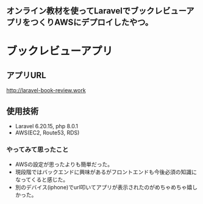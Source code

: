 ## オンライン教材を使ってLaravelでブックレビューアプリをつくりAWSにデプロイしたやつ。

# ブックレビューアプリ

## アプリURL
<http://laravel-book-review.work>

## 使用技術
* Laravel 6.20.15, php 8.0.1
* AWS(EC2, Route53, RDS)

### やってみて思ったこと
* AWSの設定が思ったよりも簡単だった。
* 現段階ではバックエンドに興味があるがフロントエンドも今後必須の知識になってくると感じた。
* 別のデバイス(iphone)でurl叩いてアプリが表示されたのがめちゃめちゃ嬉しかった。
